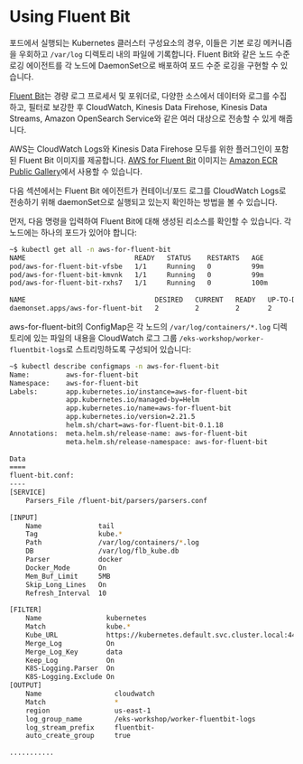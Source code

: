 # Using Fluent Bit

포드에서 실행되는 Kubernetes 클러스터 구성요소의 경우, 이들은 기본 로깅 메커니즘을 우회하고 `/var/log` 디렉토리 내의 파일에 기록합니다. Fluent Bit와 같은 노드 수준 로깅 에이전트를 각 노드에 DaemonSet으로 배포하여 포드 수준 로깅을 구현할 수 있습니다.

[Fluent Bit](https://fluentbit.io/)는 경량 로그 프로세서 및 포워더로, 다양한 소스에서 데이터와 로그를 수집하고, 필터로 보강한 후 CloudWatch, Kinesis Data Firehose, Kinesis Data Streams, Amazon OpenSearch Service와 같은 여러 대상으로 전송할 수 있게 해줍니다.

AWS는 CloudWatch Logs와 Kinesis Data Firehose 모두를 위한 플러그인이 포함된 Fluent Bit 이미지를 제공합니다. [AWS for Fluent Bit](https://github.com/aws/aws-for-fluent-bit) 이미지는 [Amazon ECR Public Gallery](https://gallery.ecr.aws/aws-observability/aws-for-fluent-bit)에서 사용할 수 있습니다.

다음 섹션에서는 Fluent Bit 에이전트가 컨테이너/포드 로그를 CloudWatch Logs로 전송하기 위해 daemonSet으로 실행되고 있는지 확인하는 방법을 볼 수 있습니다.

먼저, 다음 명령을 입력하여 Fluent Bit에 대해 생성된 리소스를 확인할 수 있습니다. 각 노드에는 하나의 포드가 있어야 합니다:

```bash
~$ kubectl get all -n aws-for-fluent-bit
NAME                           READY   STATUS    RESTARTS   AGE
pod/aws-for-fluent-bit-vfsbe   1/1     Running   0          99m
pod/aws-for-fluent-bit-kmvnk   1/1     Running   0          99m
pod/aws-for-fluent-bit-rxhs7   1/1     Running   0          100m
 
NAME                                DESIRED   CURRENT   READY   UP-TO-DATE   AVAILABLE   NODE SELECTOR   AGE
daemonset.apps/aws-for-fluent-bit   2         2         2       2            2           <none>          104m
```

aws-for-fluent-bit의 ConfigMap은 각 노드의 `/var/log/containers/*.log` 디렉토리에 있는 파일의 내용을 CloudWatch 로그 그룹 `/eks-workshop/worker-fluentbit-logs`로 스트리밍하도록 구성되어 있습니다:

```bash
~$ kubectl describe configmaps -n aws-for-fluent-bit
Name:         aws-for-fluent-bit
Namespace:    aws-for-fluent-bit
Labels:       app.kubernetes.io/instance=aws-for-fluent-bit
              app.kubernetes.io/managed-by=Helm
              app.kubernetes.io/name=aws-for-fluent-bit
              app.kubernetes.io/version=2.21.5
              helm.sh/chart=aws-for-fluent-bit-0.1.18
Annotations:  meta.helm.sh/release-name: aws-for-fluent-bit
              meta.helm.sh/release-namespace: aws-for-fluent-bit
 
Data
====
fluent-bit.conf:
----
[SERVICE]
    Parsers_File /fluent-bit/parsers/parsers.conf
 
[INPUT]
    Name              tail
    Tag               kube.*
    Path              /var/log/containers/*.log
    DB                /var/log/flb_kube.db
    Parser            docker
    Docker_Mode       On
    Mem_Buf_Limit     5MB
    Skip_Long_Lines   On
    Refresh_Interval  10
 
[FILTER]
    Name                kubernetes
    Match               kube.*
    Kube_URL            https://kubernetes.default.svc.cluster.local:443
    Merge_Log           On
    Merge_Log_Key       data
    Keep_Log            On
    K8S-Logging.Parser  On
    K8S-Logging.Exclude On
[OUTPUT]
    Name                  cloudwatch
    Match                 *
    region                us-east-1
    log_group_name        /eks-workshop/worker-fluentbit-logs
    log_stream_prefix     fluentbit-
    auto_create_group     true
 
...........
 
```

